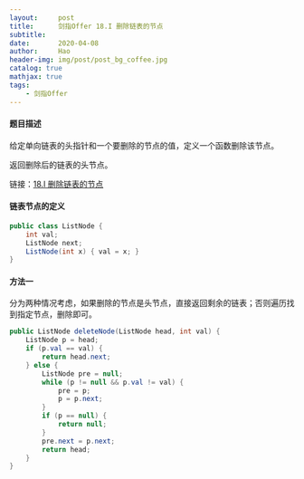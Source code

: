 ```yaml
---
layout:     post
title:      剑指Offer 18.I 删除链表的节点
subtitle:   
date:       2020-04-08
author:     Hao
header-img: img/post/post_bg_coffee.jpg
catalog: true
mathjax: true
tags:
    - 剑指Offer
---
```


#### 题目描述

给定单向链表的头指针和一个要删除的节点的值，定义一个函数删除该节点。

返回删除后的链表的头节点。

链接：[18.I 删除链表的节点](https://leetcode-cn.com/problems/shan-chu-lian-biao-de-jie-dian-lcof/)

#### 链表节点的定义

```java
public class ListNode {
    int val;
    ListNode next;
    ListNode(int x) { val = x; }
}
```

#### 方法一

分为两种情况考虑，如果删除的节点是头节点，直接返回剩余的链表；否则遍历找到指定节点，删除即可。

```java
public ListNode deleteNode(ListNode head, int val) {
    ListNode p = head;
    if (p.val == val) {
        return head.next;
    } else {
        ListNode pre = null;
        while (p != null && p.val != val) {
            pre = p;
            p = p.next;
        }
        if (p == null) {
            return null;
        }
        pre.next = p.next;
        return head;
    }
}
```